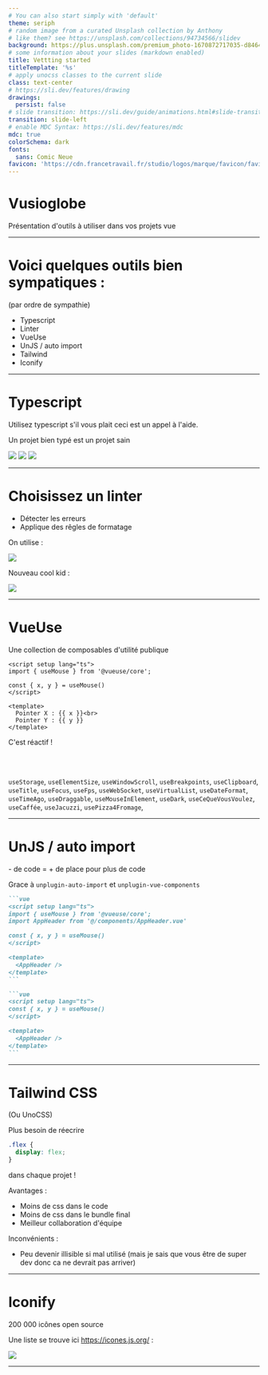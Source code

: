 ```yaml
---
# You can also start simply with 'default'
theme: seriph
# random image from a curated Unsplash collection by Anthony
# like them? see https://unsplash.com/collections/94734566/slidev
background: https://plus.unsplash.com/premium_photo-1670872717035-d84647297aa8?q=80&w=1740&auto=format&fit=crop&ixlib=rb-4.1.0&ixid=M3wxMjA3fDB8MHxwaG90by1wYWdlfHx8fGVufDB8fHx8fA%3D%3D
# some information about your slides (markdown enabled)
title: Vettting started
titleTemplate: '%s'
# apply unocss classes to the current slide
class: text-center
# https://sli.dev/features/drawing
drawings:
  persist: false
# slide transition: https://sli.dev/guide/animations.html#slide-transitions
transition: slide-left
# enable MDC Syntax: https://sli.dev/features/mdc
mdc: true
colorSchema: dark
fonts:
  sans: Comic Neue
favicon: 'https://cdn.francetravail.fr/studio/logos/marque/favicon/favicon.svg'
---
```


# Vusioglobe

Présentation d'outils à utiliser dans vos projets vue

---

# Voici quelques outils bien sympatiques :

(par ordre de sympathie)

- Typescript
- Linter
- VueUse
- UnJS / auto import
- Tailwind
- Iconify

---

# Typescript

Utilisez typescript s'il vous plait ceci est un appel à l'aide.

Un projet bien typé est un projet sain

<img src="./assets/ts_is_hard.png" class="scale-70 absolute left-0 top-40">
<img src="./assets/heart.jpg" class="scale-50 absolute -left-10 top-60">
<img src="./assets/heart.jpg" class="scale-50 absolute right-0 top-10">

---

# Choisissez un linter

- Détecter les erreurs
- Applique des rêgles de formatage

On utilise :

<img src="./assets/eslint.png" class="w-[40%] m-auto">

Nouveau cool kid :

<img src="./assets/oxc.png" class="w-[40%] m-auto">

---

# VueUse

Une collection de composables d'utilité publique

```vue
<script setup lang="ts">
import { useMouse } from '@vueuse/core';

const { x, y } = useMouse()
</script>

<template>
  Pointer X : {{ x }}<br>
  Pointer Y : {{ y }}
</template>
```

C'est réactif !

<WindowSize />

<br>
<br>

`useStorage`, `useElementSize`, `useWindowScroll`, `useBreakpoints`, `useClipboard`, `useTitle`, `useFocus`, `useFps`, `useWebSocket`, `useVirtualList`, 
`useDateFormat`, `useTimeAgo`, `useDraggable`, `useMouseInElement`, `useDark`, `useCeQueVousVoulez`, `useCaffée`, `useJacuzzi`, `usePizza4Fromage`,

---

# UnJS / auto import

\- de code = + de place pour plus de code 

Grace à `unplugin-auto-import` et `unplugin-vue-components`

````md magic-move {lines: true}
```vue
<script setup lang="ts">
import { useMouse } from '@vueuse/core';
import AppHeader from '@/components/AppHeader.vue'

const { x, y } = useMouse()
</script>

<template>
  <AppHeader />
</template>
```

```vue
<script setup lang="ts">
const { x, y } = useMouse()
</script>

<template>
  <AppHeader />
</template>
```
````

---

# Tailwind CSS

(Ou UnoCSS)

Plus besoin de réecrire

```css
.flex {
  display: flex;
}
```

dans chaque projet !

Avantages :

- Moins de css dans le code
- Moins de css dans le bundle final
- Meilleur collaboration d'équipe

Inconvénients :
- Peu devenir illisible si mal utilisé (mais je sais que vous être de super dev donc ca ne devrait pas arriver) 

---

# Iconify

200 000 icônes open source

Une liste se trouve ici https://icones.js.org/ :

<img src="./assets/icones.png" class="w-[60%] m-auto">

---
